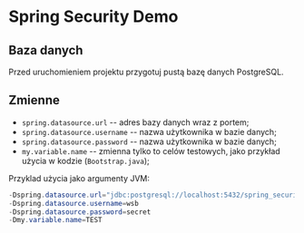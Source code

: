 # Spring Security Demo

## Baza danych

Przed uruchomieniem projektu przygotuj pustą bazę danych PostgreSQL.

## Zmienne

- `spring.datasource.url` -- adres bazy danych wraz z portem;
- `spring.datasource.username` -- nazwa użytkownika w bazie danych;
- `spring.datasource.password` -- nazwa użytkownika w bazie danych;
- `my.variable.name` -- zmienna tylko to celów testowych, jako przykład użycia w kodzie (`Bootstrap.java`);

Przyklad użycia jako argumenty JVM: 

~~~java
-Dspring.datasource.url="jdbc:postgresql://localhost:5432/spring_security_demo" 
-Dspring.datasource.username=wsb
-Dspring.datasource.password=secret
-Dmy.variable.name=TEST
~~~
